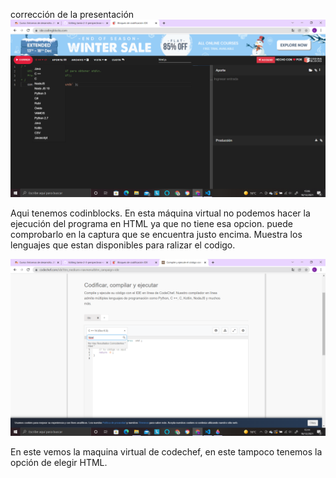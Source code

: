 corrección de la presentación
![alt](pantallazos/1cap.png)

Aqui tenemos codinblocks. En esta máquina virtual no podemos hacer la ejecución del 
programa en HTML ya que no tiene esa opcion. puede comprobarlo en la captura que se
encuentra justo encima. Muestra los lenguajes que estan disponibles para ralizar
el codigo.

![alt](pantallazos/2cap.PNG)

En este vemos la maquina virtual de codechef, en este tampoco tenemos la opción de 
elegir HTML.

